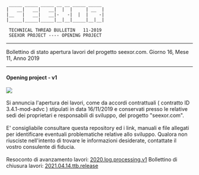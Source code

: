 ~~~

 _____ _____ _____ __ __ _____ _____
|   __|   __|   __|  |  |     | __  |
|__   |   __|   __|-   -|  |  |    -|
|_____|_____|_____|__|__|_____|__|__|

 TECHNICAL THREAD BULLETIN   11-2019
 SEEXOR PROJECT ---- OPENING PROJECT

~~~

---

Bollettino di stato apertura lavori del progetto seexor.com.
Giorno 16, Mese 11, Anno 2019

---

#### Opening project - v1

[![](https://img.shields.io/badge/completed-16/11/19-green.svg)]()<br>
<br>
Si annuncia l'apertura dei lavori, come da accordi contrattuali ( contratto ID 3.4.1-mod-advc ) stipulati in data 16/11/2019 e conservati presso le relative sedi dei proprietari e responsabili di sviluppo, del progetto "seexor.com".<br>
<br>
E' consigliabile consultare questa repository ed i link, manuali e file allegati per identificare eventuali problematiche relative allo sviluppo. Qualora non riusciste nell'intento di trovare le informazioni desiderate, contattate il vostro consulente di fiducia.
<br>
<br>
Resoconto di avanzamento lavori: [2020.log.processing.v1]
Bollettino di chiusura lavori: [2021.04.14.ttb.release]

[2020.log.processing.v1]:https://github.com/SeexorDev/diary-log/blob/main/updates/2020.log.processing.v1.md
[2021.04.14.ttb.release]:https://github.com/SeexorDev/diary-log/blob/main/ttb/2021.04.14.ttb.release.md
